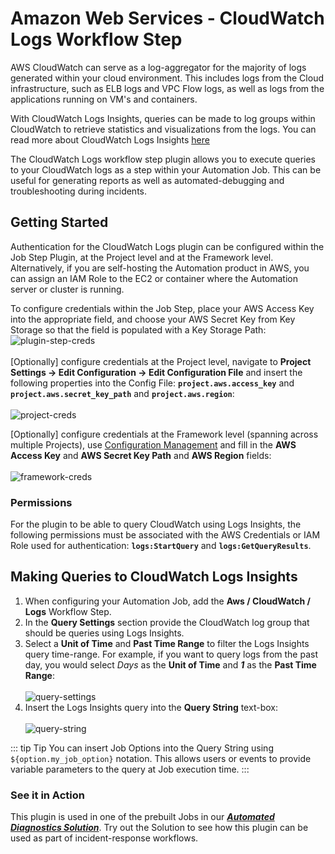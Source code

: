 # Amazon Web Services - CloudWatch Logs Workflow Step

AWS CloudWatch can serve as a log-aggregator for the majority of logs generated within your cloud environment. 
This includes logs from the Cloud infrastructure, such as ELB logs and VPC Flow logs, as well as logs from the applications running on VM's and containers.

With CloudWatch Logs Insights, queries can be made to log groups within CloudWatch to retrieve statistics and visualizations from the logs.
You can read more about CloudWatch Logs Insights [here](https://docs.aws.amazon.com/AmazonCloudWatch/latest/logs/AnalyzingLogData.html)

The CloudWatch Logs workflow step plugin allows you to execute queries to your CloudWatch logs as a step within your Automation Job. This can be useful for generating reports as well as automated-debugging and troubleshooting during incidents.

## Getting Started

Authentication for the CloudWatch Logs plugin can be configured within the Job Step Plugin, at the Project level and at the Framework level. 
Alternatively, if you are self-hosting the Automation product in AWS, you can assign an IAM Role to the EC2 or container where the Automation server or cluster is running.

To configure credentials within the Job Step, place your AWS Access Key into the appropriate field, and choose your AWS Secret Key from Key Storage so that the field is populated with a Key Storage Path:
![plugin-step-creds](@assets/img/aws-cloudwatch-logs-creds.png)<br>
<br>
[Optionally] configure credentials at the Project level, navigate to **Project Settings -> Edit Configuration -> Edit Configuration File** and insert the following properties into the Config File:
**`project.aws.access_key`** and **`project.aws.secret_key_path`** and **`project.aws.region`**:<br><br>
![project-creds](@assets/img/aws-cloudwatch-logs-project-creds.png)<br>

[Optionally] configure credentials at the Framework level (spanning across multiple Projects), use [Configuration Management](/manual/configuration-mgmt/configmgmt.html#configuration-management-enterprise)
and fill in the **AWS Access Key** and **AWS Secret Key Path** and **AWS Region** fields:<br><br>
![framework-creds](@assets/img/aws-cloudwatch-logs-framework-creds.png)

### Permissions

For the plugin to be able to query CloudWatch using Logs Insights, the following permissions must be associated with the AWS Credentials or IAM Role used for authentication:
**`logs:StartQuery`** and **`logs:GetQueryResults`**.

## Making Queries to CloudWatch Logs Insights

1. When configuring your Automation Job, add the **Aws / CloudWatch / Logs** Workflow Step.
2. In the **Query Settings** section provide the CloudWatch log group that should be queries using Logs Insights.
3. Select a **Unit of Time** and **Past Time Range** to filter the Logs Insights query time-range. 
For example, if you want to query logs from the past day, you would select _Days_ as the **Unit of Time** and **_1_** as the **Past Time Range**:
<br><br>![query-settings](@assets/img/aws-cloudwatch-logs-query-setting.png)<br>
4. Insert the Logs Insights query into the **Query String** text-box:
<br><br>![query-string](@assets/img/aws-cloudwatch-logs-query-string.png)<br>

::: tip Tip
You can insert Job Options into the Query String using `${option.my_job_option}` notation. This allows users or events to provide variable parameters to the query at Job execution time.
:::

### See it in Action
This plugin is used in one of the prebuilt Jobs in our [**_Automated Diagnostics Solution_**](/learning/solutions/automated-diagnostics/solution-overview).
Try out the Solution to see how this plugin can be used as part of incident-response workflows.